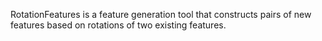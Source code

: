 RotationFeatures is a feature generation tool that constructs pairs of new features based on rotations of two existing features.
